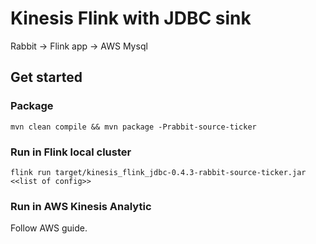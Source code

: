 # Kinesis Flink with JDBC sink

Rabbit -> Flink app -> AWS Mysql

## Get started

### Package

```
mvn clean compile && mvn package -Prabbit-source-ticker
```

### Run in Flink local cluster

```
flink run target/kinesis_flink_jdbc-0.4.3-rabbit-source-ticker.jar <<list of config>>
```

### Run in AWS Kinesis Analytic

Follow AWS guide.
